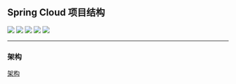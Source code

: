 ## Spring Cloud 项目结构
 

![](https://img.shields.io/badge/Spring%20Boot-2.0.8.RELEASE-brightgreen)
![](https://img.shields.io/badge/Mysql-6.0-blue)
![](https://img.shields.io/badge/JDK-1.8-brightgreen)
![](https://img.shields.io/badge/Maven-3.6.0-blue)
![](https://img.shields.io/badge/Spring%20Cloud-Finchley.SR4-orange) 

***

 
### 架构

 [架构](https://www.processon.com/view/link/5e85a729e4b07b16dcde329f)
 
 
### 
 
